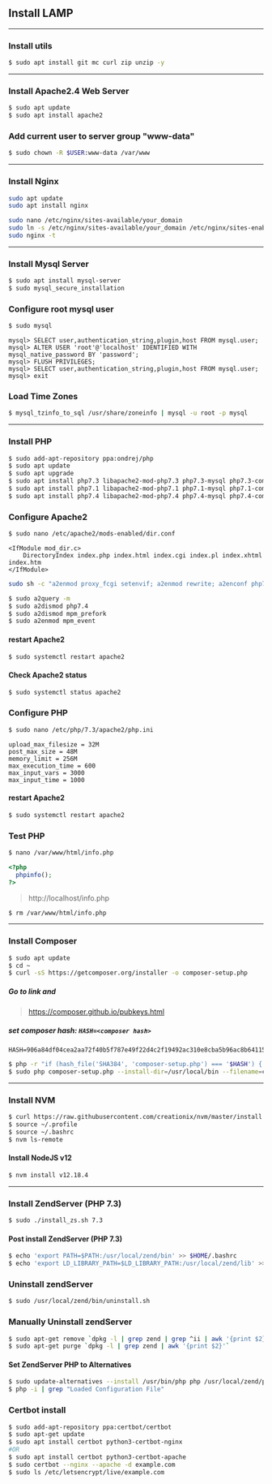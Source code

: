 ## Install LAMP

---

### Install utils
```sh
$ sudo apt install git mc curl zip unzip -y
```

---

### Install Apache2.4 Web Server
```sh
$ sudo apt update
$ sudo apt install apache2
```

### Add current user to server group "www-data"
```sh
$ sudo chown -R $USER:www-data /var/www
```

---

### Install Nginx
```sh
sudo apt update
sudo apt install nginx

sudo nano /etc/nginx/sites-available/your_domain
sudo ln -s /etc/nginx/sites-available/your_domain /etc/nginx/sites-enabled/
sudo nginx -t
```

---

### Install Mysql Server
```sh
$ sudo apt install mysql-server
$ sudo mysql_secure_installation
```

### Configure root mysql user
```sh
$ sudo mysql
```

```text
mysql> SELECT user,authentication_string,plugin,host FROM mysql.user;
mysql> ALTER USER 'root'@'localhost' IDENTIFIED WITH mysql_native_password BY 'password';
mysql> FLUSH PRIVILEGES;
mysql> SELECT user,authentication_string,plugin,host FROM mysql.user;
mysql> exit
```
### Load Time Zones
```sh
$ mysql_tzinfo_to_sql /usr/share/zoneinfo | mysql -u root -p mysql
```

---

### Install PHP
```sh
$ sudo add-apt-repository ppa:ondrej/php
$ sudo apt update
$ sudo apt upgrade
$ sudo apt install php7.3 libapache2-mod-php7.3 php7.3-mysql php7.3-common php7.3-cli php7.3-fpm php7.3-pdo php7.3-mysql php7.3-zip php7.3-gd php7.3-mbstring php7.3-curl php7.3-bcmath php7.3-json php7.3-xml php7.3-xmlrpc php7.3-gd php7.3-imagick php7.3-dev php7.3-imap php7.3-opcache php7.3-soap php7.3-zip php7.3-intl -y
$ sudo apt install php7.1 libapache2-mod-php7.1 php7.1-mysql php7.1-common php7.1-cli php7.1-fpm php7.1-pdo php7.1-mysql php7.1-zip php7.1-gd php7.1-mbstring php7.1-curl php7.1-bcmath php7.1-json php7.1-xml php7.1-xmlrpc php7.1-gd php7.1-imagick php7.1-dev php7.1-imap php7.1-opcache php7.1-soap php7.1-zip php7.1-intl -y
$ sudo apt install php7.4 libapache2-mod-php7.4 php7.4-mysql php7.4-common php7.4-cli php7.4-fpm php7.4-pdo php7.4-mysql php7.4-zip php7.4-gd php7.4-mbstring php7.4-curl php7.4-bcmath php7.4-json php7.4-xml php7.4-xmlrpc php7.4-gd php7.4-imagick php7.4-dev php7.4-imap php7.4-opcache php7.4-soap php7.4-zip php7.4-intl -y
```

### Configure Apache2 
```sh
$ sudo nano /etc/apache2/mods-enabled/dir.conf
```

```text
<IfModule mod_dir.c>
    DirectoryIndex index.php index.html index.cgi index.pl index.xhtml index.htm
</IfModule>
```

```sh
sudo sh -c "a2enmod proxy_fcgi setenvif; a2enmod rewrite; a2enconf php7.4-fpm; a2enmod proxy_fcgi setenvif"
```

```sh
$ sudo a2query -m
$ sudo a2dismod php7.4
$ sudo a2dismod mpm_prefork
$ sudo a2enmod mpm_event
```

#### restart Apache2
```sh
$ sudo systemctl restart apache2
```

#### Check Apache2 status
```sh
$ sudo systemctl status apache2
```

### Configure PHP
```sh
$ sudo nano /etc/php/7.3/apache2/php.ini
```

```text
upload_max_filesize = 32M 
post_max_size = 48M 
memory_limit = 256M 
max_execution_time = 600 
max_input_vars = 3000 
max_input_time = 1000
```

#### restart Apache2
```sh
$ sudo systemctl restart apache2
```

### Test PHP
```sh
$ nano /var/www/html/info.php
```

```php
<?php
  phpinfo();
?>
```

> http://localhost/info.php

```sh
$ rm /var/www/html/info.php
```

---

### Install Composer
```sh
$ sudo apt update
$ cd ~
$ curl -sS https://getcomposer.org/installer -o composer-setup.php
```

##### Go to link and
> https://composer.github.io/pubkeys.html

##### set composer hash: `HASH=<composer hash>`
```text
HASH=906a84df04cea2aa72f40b5f787e49f22d4c2f19492ac310e8cba5b96ac8b64115ac402c8cd292b8a03482574915d1a8
```

```sh
$ php -r "if (hash_file('SHA384', 'composer-setup.php') === '$HASH') { echo 'Installer verified'; } else { echo 'Installer corrupt'; unlink('composer-setup.php'); } echo PHP_EOL;"
$ sudo php composer-setup.php --install-dir=/usr/local/bin --filename=composer
```

---

### Install NVM
```sh
$ curl https://raw.githubusercontent.com/creationix/nvm/master/install.sh | bash
$ source ~/.profile 
$ source ~/.bashrc
$ nvm ls-remote
```

#### Install NodeJS v12
```sh
$ nvm install v12.18.4
```

---

### Install ZendServer (PHP 7.3)
```sh
$ sudo ./install_zs.sh 7.3
```
#### Post install ZendServer (PHP 7.3)
```sh
$ echo 'export PATH=$PATH:/usr/local/zend/bin' >> $HOME/.bashrc
$ echo 'export LD_LIBRARY_PATH=$LD_LIBRARY_PATH:/usr/local/zend/lib' >> $HOME/.bashrc
```
### Uninstall zendServer
```sh
$ sudo /usr/local/zend/bin/uninstall.sh
```
### Manually Uninstall zendServer
```sh
$ sudo apt-get remove `dpkg -l | grep zend | grep ^ii | awk '{print $2}'`
$ sudo apt-get purge `dpkg -l | grep zend | awk '{print $2}'`
```
#### Set ZendServer PHP to Alternatives
```sh
$ sudo update-alternatives --install /usr/bin/php php /usr/local/zend/php/active/bin/php 1
$ php -i | grep "Loaded Configuration File"
```

### Certbot install
```sh
$ sudo add-apt-repository ppa:certbot/certbot
$ sudo apt-get update
$ sudo apt install certbot python3-certbot-nginx
#OR
$ sudo apt install certbot python3-certbot-apache
$ sudo certbot --nginx --apache -d example.com
$ sudo ls /etc/letsencrypt/live/example.com
```
